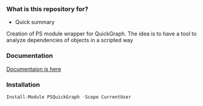 ### What is this repository for? ###

* Quick summary

Creation of PS module wrapper for QuickGraph. 
The idea is to have a tool to analyze dependencies of objects in a scripted way

### Documentation
[Documentaion is here](https://github.com/eosfor/PSGraph/wiki)

### Installation
```powershell code
Install-Module PSQuickGraph -Scope CurrentUser
```
